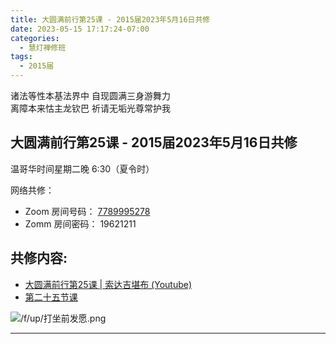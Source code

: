 ```yaml
---
title: 大圆满前行第25课 - 2015届2023年5月16日共修
date: 2023-05-15 17:17:24-07:00
categories:
  - 慧灯禅修班
tags:
  - 2015届
---
```

诸法等性本基法界中 自现圆满三身游舞力  
离障本来怙主龙钦巴 祈请无垢光尊常护我

## 大圆满前行第25课 - 2015届2023年5月16日共修

温哥华时间星期二晚 6:30（夏令时） 

网络共修：

- Zoom 房间号码： [7789995278](https://us02web.zoom.us/j/7789995278?pwd=VjZmbWJFY2k2K0E5RVB2cTNIQmhqUT09)
- Zomm 房间密码： 19621211

## 共修内容:

- [大圆满前行第25课 | 索达吉堪布 (Youtube)](https://www.youtube.com/watch?v=aZmXvD24ibg&list=PLAnEIprIVklfWTKX6X1gI9eR_phiB8B4b&index=27)
- [第二十五节课](https://s3.ca-central-1.wasabisys.com/hddata/f.huidengchanxiu.net/refs/qxgs/qxgs-03xm#第二十五节课)

![/f/up/打坐前发愿.png](/f/up/打坐前发愿.png)

---


